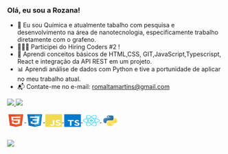 ### Olá, eu sou a Rozana!

- 🧪 Eu sou Química e atualmente tabalho com pesquisa e desenvolvimento na área de nanotecnologia, especificamente trabalho diretamente com o grafeno.
- 👩🏽‍💻 Participei do Hiring Coders #2 !
- 🌱 Aprendi conceitos básicos de HTML,CSS, GIT,JavaScript,Typescrispt, React e integração da API REST em um projeto.
- 📊 Aprendi análise de dados com Python e tive a portunidade de aplicar no meu trabalho atual.
- 📬 Contate-me no e-mail: romaltamartins@gmail.com

<div>
  <a href="https://github.com/Rozana-Malta">
  <img height="165em" src="https://github-readme-stats.vercel.app/api?username=Rozana-Malta&show_icons=true&theme=radical&include_all_commits=true&count_private=true"/>
  <img height="165em" src="https://github-readme-stats.vercel.app/api/top-langs/?username=Rozana-Malta&layout=compact&langs_count=7&theme=radical"/>
</div>

  <div style="display: inline_block"><br>
  <img align="center" alt="Roz-HTML" height="30" width="40" src="https://raw.githubusercontent.com/devicons/devicon/master/icons/html5/html5-original.svg">
  <img align="center" alt="Roz-CSS" height="30" width="40" src="https://raw.githubusercontent.com/devicons/devicon/master/icons/css3/css3-original.svg"> 
  <img align="center" alt="Roz-Js" height="30" width="40" src="https://raw.githubusercontent.com/devicons/devicon/master/icons/javascript/javascript-plain.svg"> 
  <img align="center" alt="Roz-Ts" height="30" width="40" src="https://raw.githubusercontent.com/devicons/devicon/master/icons/typescript/typescript-plain.svg">
  <img align="center" alt="Roz-React" height="30" width="40" src="https://raw.githubusercontent.com/devicons/devicon/master/icons/react/react-original.svg">
  <img align="center" alt="Roz-Python" height="30" width="40" src="https://raw.githubusercontent.com/devicons/devicon/master/icons/python/python-original.svg">
</div>

  ##
  
  <div> 
  <a href="https://www.linkedin.com/in/rozanamalta/" target="_blank"><img src="https://img.shields.io/badge/-LinkedIn-%230077B5?style=for-the-badge&logo=linkedin&logoColor=white" target="_blank"></a> 
 
</div>
